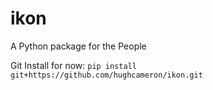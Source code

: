 # ikon
A Python package for the People

Git Install for now:
`pip install git+https://github.com/hughcameron/ikon.git`
